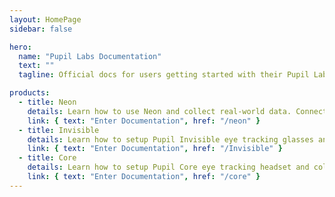 ```yaml
---
layout: HomePage
sidebar: false

hero:
  name: "Pupil Labs Documentation"
  text: ""
  tagline: Official docs for users getting started with their Pupil Labs eye tracking glasses and for developers working on eye tracking applications and integrations.

products:
  - title: Neon
    details: Learn how to use Neon and collect real-world data. Connect to Pupil Cloud, manage your data, analyze, and take your research to the next level.
    link: { text: "Enter Documentation", href: "/neon" }
  - title: Invisible
    details: Learn how to setup Pupil Invisible eye tracking glasses and collect real world data. Connect to Pupil Cloud, manage your data, analyze, and take your research to the next level.
    link: { text: "Enter Documentation", href: "/Invisible" }
  - title: Core
    details: Learn how to setup Pupil Core eye tracking headset and collect data with Pupil Capture. Use Pupil Player to explore your data in greater detail.
    link: { text: "Enter Documentation", href: "/core" }
---
```

